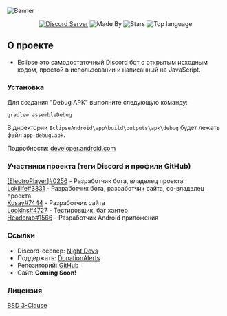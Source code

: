 ![Banner](https://cdn.discordapp.com/attachments/770009593131827300/887699952896200754/banner.png)

<p align="center">
    <a href="https://discord.gg/PHuvYMrvdr">
	<img alt="Discord Server" src="https://img.shields.io/discord/769184583123730432?color=7289da&logo=discord&logoColor=white"></a>
    <img alt="Made By" src="https://img.shields.io/badge/made%20by-NightDevs-blue.svg" >
    <img alt="Stars" src="https://img.shields.io/github/stars/Night-Devs/EclipseAndroid.svg?style=flat">
    <img alt="Top language" src="https://img.shields.io/github/languages/top/Night-Devs/EclipseAndroid.svg">
</p>

## О проекте
- Eclipse это самодостаточный Discord бот с открытым исходным кодом, простой в использовании и написанный на JavaScript.

### Установка
Для создания "Debug APK" выполните следующую команду: 
```
gradlew assembleDebug
```
В директории `EclipseAndroid\app\build\outputs\apk\debug` будет лежать файл `app-debug.apk`.

Подробности: [developer.android.com](https://developer.android.com/studio/build/building-cmdline)

### Участники проекта (теги Discord и профили GitHub)
[\[ElectroPlayer\]#0256](https://github.com/Elektroplayer) - Разработчик бота, владелец проекта<br>
[Lokilife#3331](https://github.com/Lokilife) - Разработчик бота, разработчик сайта, со-владелец проекта<br>
[Kusay#7444](https://github.com/Kasefuchs) - Разработчик сайта<br>
[Lookins#4727](https://github.com/Lookins01) - Тестировщик, баг хантер<br>
[Headcrab#1566](https://github.com/HeadcrabJ) - Разработчик Android приложения<br>

### Ссылки
- Discord-сервер: [Night Devs](https://discord.gg/PHuvYMrvdr)
- Поддержать: [DonationAlerts](https://www.donationalerts.com/r/electroplayer)
- Репозиторий: [GitHub](https://github.com/Night-Devs/EcliseBot)
- Сайт: **Coming Soon!**

### Лицензия
[BSD 3-Clause](LICENSE)
